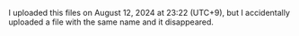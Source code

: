 I uploaded this files on August 12, 2024 at 23:22 (UTC+9),
but I accidentally uploaded a file with the same name and it disappeared.
